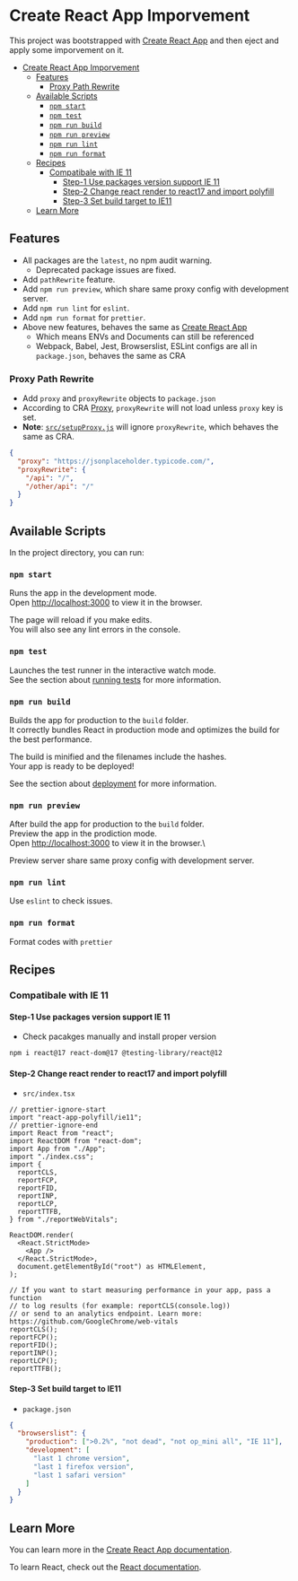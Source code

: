 # Create React App Imporvement

This project was bootstrapped with [Create React App](https://create-react-app.dev/) and then eject and apply some imporvement on it.

- [Create React App Imporvement](#create-react-app-imporvement)
  - [Features](#features)
    - [Proxy Path Rewrite](#proxy-path-rewrite)
  - [Available Scripts](#available-scripts)
    - [`npm start`](#npm-start)
    - [`npm test`](#npm-test)
    - [`npm run build`](#npm-run-build)
    - [`npm run preview`](#npm-run-preview)
    - [`npm run lint`](#npm-run-lint)
    - [`npm run format`](#npm-run-format)
  - [Recipes](#recipes)
    - [Compatibale with IE 11](#compatibale-with-ie-11)
      - [Step-1 Use packages version support IE 11](#step-1-use-packages-version-support-ie-11)
      - [Step-2 Change react render to react17 and import polyfill](#step-2-change-react-render-to-react17-and-import-polyfill)
      - [Step-3 Set build target to IE11](#step-3-set-build-target-to-ie11)
  - [Learn More](#learn-more)

## Features

- All packages are the `latest`, no npm audit warning.
  - Deprecated package issues are fixed.
- Add `pathRewrite` feature.
- Add `npm run preview`, which share same proxy config with development server.
- Add `npm run lint` for `eslint`.
- Add `npm run format` for `prettier`.
- Above new features, behaves the same as [Create React App](https://create-react-app.dev/)
  - Which means ENVs and Documents can still be referenced
  - Webpack, Babel, Jest, Browserslist, ESLint configs are all in `package.json`, behaves the same as CRA

### Proxy Path Rewrite

- Add `proxy` and `proxyRewrite` objects to `package.json`
- According to CRA [Proxy](https://create-react-app.dev/docs/proxying-api-requests-in-development), `proxyRewrite` will not load unless `proxy` key is set.
- **Note**: [`src/setupProxy.js`](https://create-react-app.dev/docs/proxying-api-requests-in-development#configuring-the-proxy-manually) will ignore `proxyRewrite`, which behaves the same as CRA.

```json
{
  "proxy": "https://jsonplaceholder.typicode.com/",
  "proxyRewrite": {
    "/api": "/",
    "/other/api": "/"
  }
}
```

## Available Scripts

In the project directory, you can run:

### `npm start`

Runs the app in the development mode.\
Open [http://localhost:3000](http://localhost:3000) to view it in the browser.

The page will reload if you make edits.\
You will also see any lint errors in the console.

### `npm test`

Launches the test runner in the interactive watch mode.\
See the section about [running tests](https://create-react-app.dev/docs/running-tests/) for more information.

### `npm run build`

Builds the app for production to the `build` folder.\
It correctly bundles React in production mode and optimizes the build for the best performance.

The build is minified and the filenames include the hashes.\
Your app is ready to be deployed!

See the section about [deployment](https://create-react-app.dev/docs/deployment/) for more information.

### `npm run preview`

After build the app for production to the `build` folder.\
Preview the app in the prodiction mode.\
Open [http://localhost:3000](http://localhost:3000) to view it in the browser.\

Preview server share same proxy config with development server.

### `npm run lint`

Use `eslint` to check issues.

### `npm run format`

Format codes with `prettier`

## Recipes

### Compatibale with IE 11

#### Step-1 Use packages version support IE 11

- Check pacakges manually and install proper version

```sh
npm i react@17 react-dom@17 @testing-library/react@12
```

#### Step-2 Change react render to react17 and import polyfill

- `src/index.tsx`

```tsx
// prettier-ignore-start
import "react-app-polyfill/ie11";
// prettier-ignore-end
import React from "react";
import ReactDOM from "react-dom";
import App from "./App";
import "./index.css";
import {
  reportCLS,
  reportFCP,
  reportFID,
  reportINP,
  reportLCP,
  reportTTFB,
} from "./reportWebVitals";

ReactDOM.render(
  <React.StrictMode>
    <App />
  </React.StrictMode>,
  document.getElementById("root") as HTMLElement,
);

// If you want to start measuring performance in your app, pass a function
// to log results (for example: reportCLS(console.log))
// or send to an analytics endpoint. Learn more: https://github.com/GoogleChrome/web-vitals
reportCLS();
reportFCP();
reportFID();
reportINP();
reportLCP();
reportTTFB();
```

#### Step-3 Set build target to IE11

- `package.json`

```json
{
  "browserslist": {
    "production": [">0.2%", "not dead", "not op_mini all", "IE 11"],
    "development": [
      "last 1 chrome version",
      "last 1 firefox version",
      "last 1 safari version"
    ]
  }
}
```

## Learn More

You can learn more in the [Create React App documentation](https://create-react-app.dev/).

To learn React, check out the [React documentation](https://reactjs.dev/).
